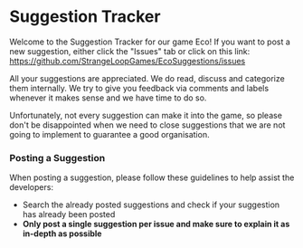# Suggestion Tracker
Welcome to the Suggestion Tracker for our game Eco!
If you want to post a new suggestion, either click the "Issues" tab or click on this link: https://github.com/StrangeLoopGames/EcoSuggestions/issues

All your suggestions are appreciated. We do read, discuss and categorize them internally.
We try to give you feedback via comments and labels whenever it makes sense and we have time to do so.

Unfortunately, not every suggestion can make it into the game, so please don't be disappointed when we need to close suggestions that we are not going to implement to guarantee a good organisation.

### Posting a Suggestion
When posting a suggestion,  please follow these guidelines to help assist the developers:
- Search the already posted suggestions and check if your suggestion has already been posted
- **Only post a single suggestion per issue and make sure to explain it as in-depth as possible**
